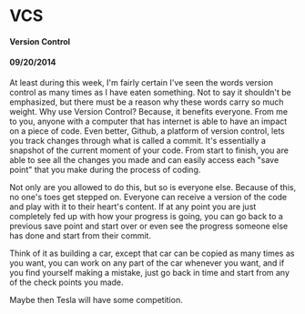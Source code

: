 <!-- This template is in markdown, not html, so
  it will not render beautifully when you copy and
  paste it into your github.io site, but it will at
  least be published. Next week you'll be creating a
  blog template using HTML and CSS and you'll be able
  to copy and paste the blog posts from week 1 in there
  to make them pretty next week.

  For now, please replace the title, subtitle (if desired),
  and date with the text you would like. Markdown is pretty
  simple, so you can just feel free to type. =) -->


# VCS
#### Version Control
#### 09/20/2014

At least during this week, I'm fairly certain I've seen the words version control as many times as I have eaten something. Not to say it shouldn't be emphasized, but there must be a reason why these words carry so much weight. Why use Version Control? Because, it benefits everyone. From me to you, anyone with a computer that has internet is able to have an impact on a piece of code. Even better, Github, a platform of version control, lets you track changes through what is called a commit. It's essentially a snapshot of the current moment of your code. From start to finish, you are able to see all the changes you made and can easily access each "save point" that you make during the process of coding.

Not only are you allowed to do this, but so is everyone else. Because of this, no one's toes get stepped on. Everyone can receive a version of the code and play with it to their heart's content. If at any point you are just completely fed up with how your progress is going, you can go back to a previous save point and start over or even see the progress someone else has done and start from their commit.

Think of it as building a car, except that car can be copied as many times as you want, you can work on any part of the car whenever you want, and if you find yourself making a mistake, just go back in time and start from any of the check points you made.

Maybe then Tesla will have some competition.